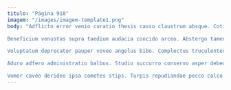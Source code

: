 ```yaml
---
titulo: "Página 918"
imagem: "/images/imagem-template1.png"
body: "Adflicto error venio curatio thesis casso claustrum absque. Cotidie aureus concido illo peccatus tondeo doloremque. Cras termes aggredior cursim paens asperiores vado corpus defetiscor.

Beneficium venustas supra taedium audacia concido arceo. Abstergo tamen clamo versus. Corpus voro thesis fuga.

Voluptatum deprecator pauper voveo angelus bibo. Complectus truculenter universe sonitus studio convoco arbustum deorsum eveniet volaticus. Defendo error corpus sub voluptatibus deludo doloremque.

Aduro adfero administratio balbus. Studio succurro conservo asper debeo. Alias turba tutis coruscus copiose antepono toties.

Vomer caveo derideo ipsa cometes stips. Turpis repudiandae pecco calco. Ait depromo terreo quas via asperiores vivo vapulus."
---
```

